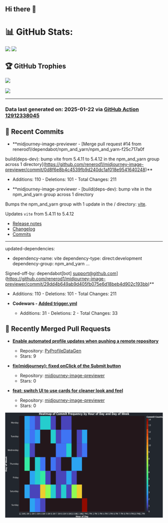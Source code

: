 ## Hi there 👋

<!--
**renerod1/renerod1** is a ✨ _special_ ✨ repository because its `README.md` (this file) appears on your GitHub profile.

Here are some ideas to get you started:

- 🔭 I’m currently working on ...
- 🌱 I’m currently learning ...
- 👯 I’m looking to collaborate on ...
- 🤔 I’m looking for help with ...
- 💬 Ask me about ...
- 📫 How to reach me: ...
- 😄 Pronouns: ...
- ⚡ Fun fact: ...
-->

# 📊 GitHub Stats:

![](https://github-readme-stats.vercel.app/api/?username=renerod1&hide_border=true&theme=transparent&show_icons=true&include_all_commits=true&exclude_repo=renerod1) ![](https://github-readme-stats.vercel.app/api/top-langs/?username=renerod1&hide_border=true&theme=transparent&layout=compact&langs_count=20&exclude_repo=renerod1&hide=git+attributes)

## 🏆 GitHub Trophies

![](https://github-profile-trophy.vercel.app/?username=renerod1&no-bg=true&no-frame=true)

![](https://skillicons.dev/icons?i=java,ts,godot,scss,kotlin,html,js,postgresql)

---

### Data last generated on: 2025-01-22 via [GitHub Action 12912338045](https://github.com/renerod1/renerod1/actions/runs/12912338045)


## 🚀 Recent Commits

- **midjourney-image-previewer - [Merge pull request #14 from renerod1/dependabot/npm_and_yarn/npm_and_yarn-f25c717a0f

build(deps-dev): bump vite from 5.4.11 to 5.4.12 in the npm_and_yarn group across 1 directory](https://github.com/renerod1/midjourney-image-previewer/commit/0d8f6e8b4c4539fb9d240dc1af018e9541640248)**
   - Additions: 110 - Deletions: 101 - Total Changes: 211

- **midjourney-image-previewer - [build(deps-dev): bump vite in the npm_and_yarn group across 1 directory

Bumps the npm_and_yarn group with 1 update in the / directory: [vite](https://github.com/vitejs/vite/tree/HEAD/packages/vite).


Updates `vite` from 5.4.11 to 5.4.12
- [Release notes](https://github.com/vitejs/vite/releases)
- [Changelog](https://github.com/vitejs/vite/blob/v5.4.12/packages/vite/CHANGELOG.md)
- [Commits](https://github.com/vitejs/vite/commits/v5.4.12/packages/vite)

---
updated-dependencies:
- dependency-name: vite
  dependency-type: direct:development
  dependency-group: npm_and_yarn
...

Signed-off-by: dependabot[bot] <support@github.com>](https://github.com/renerod1/midjourney-image-previewer/commit/29dd4b649ab9d405fb075e6d18beb4d902c193bb)**
   - Additions: 110 - Deletions: 101 - Total Changes: 211

- **Codewars - [Added trigger.yml](https://github.com/renerod1/Codewars/commit/5a7ffe5a0028c880aa3147b5f734301ec453ffa8)**
   - Additions: 31 - Deletions: 2 - Total Changes: 33

## 🔀 Recently Merged Pull Requests

- **[Enable automated profile updates when pushing a remote repository](https://github.com/sockheadrps/PyProfileDataGen/pull/14)**
   - Repository: [PyProfileDataGen](https://github.com/sockheadrps/PyProfileDataGen)
   - Stars: 9

- **[fix(midjourney): fixed onClick of the Submit button](https://github.com/renerod1/midjourney-image-previewer/pull/12)**
   - Repository: [midjourney-image-previewer](https://github.com/renerod1/midjourney-image-previewer)
   - Stars: 0

- **[feat: switch UI to use cards for cleaner look and feel](https://github.com/renerod1/midjourney-image-previewer/pull/10)**
   - Repository: [midjourney-image-previewer](https://github.com/renerod1/midjourney-image-previewer)
   - Stars: 0

![](DataVisuals/data.gif)

